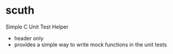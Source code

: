 scuth
=====

Simple C Unit Test Helper
- header only
- provides a simple way to write mock functions in the unit tests

